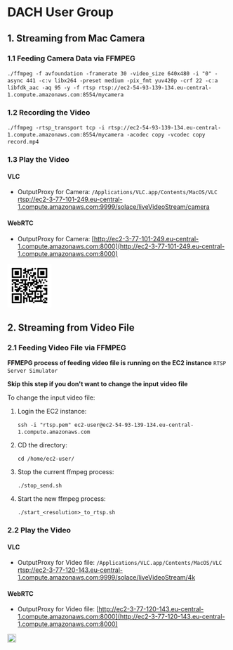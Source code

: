 # DACH User Group
## 1. Streaming from Mac Camera
### 1.1 Feeding Camera Data via FFMPEG
```
./ffmpeg -f avfoundation -framerate 30 -video_size 640x480 -i "0" -async 441 -c:v libx264 -preset medium -pix_fmt yuv420p -crf 22 -c:a libfdk_aac -aq 95 -y -f rtsp rtsp://ec2-54-93-139-134.eu-central-1.compute.amazonaws.com:8554/mycamera
```
### 1.2 Recording the Video
```
./ffmpeg -rtsp_transport tcp -i rtsp://ec2-54-93-139-134.eu-central-1.compute.amazonaws.com:8554/mycamera -acodec copy -vcodec copy record.mp4
```
### 1.3 Play the Video
#### VLC
* OutputProxy for Camera: `/Applications/VLC.app/Contents/MacOS/VLC` [rtsp://ec2-3-77-101-249.eu-central-1.compute.amazonaws.com:9999/solace/liveVideoStream/camera](rtsp://ec2-3-77-101-249.eu-central-1.compute.amazonaws.com:9999/solace/liveVideoStream/camera)

#### WebRTC
* OutputProxy for Camera: [http://ec2-3-77-101-249.eu-central-1.compute.amazonaws.com:8000](http://ec2-3-77-101-249.eu-central-1.compute.amazonaws.com:8000)

<img src="pic/aws-outputProxy-camera-eu.png" width="20%" height="20%">

## 2. Streaming from Video File
### 2.1 Feeding Video File via FFMPEG
**FFMEPG process of feeding video file is running on the EC2 instance** `RTSP Server Simulator`

**Skip this step if you don't want to change the input video file**

To change the input video file:
1. Login the EC2 instance:
    ```
   ssh -i "rtsp.pem" ec2-user@ec2-54-93-139-134.eu-central-1.compute.amazonaws.com
   ```
2. CD the directory:
   ```
   cd /home/ec2-user/
   ```
3. Stop the current ffmpeg process:
   ```
   ./stop_send.sh
   ```
4. Start the new ffmpeg process:
   ```
   ./start_<resolution>_to_rtsp.sh
   ```
   
### 2.2 Play the Video
#### VLC
* OutputProxy for Video file: `/Applications/VLC.app/Contents/MacOS/VLC` [rtsp://ec2-3-77-120-143.eu-central-1.compute.amazonaws.com:9999/solace/liveVideoStream/4k](rtsp://ec2-3-77-120-143.eu-central-1.compute.amazonaws.com:9999/solace/liveVideoStream/4k)
  
#### WebRTC
* OutputProxy for Video file: [http://ec2-3-77-120-143.eu-central-1.compute.amazonaws.com:8000](http://ec2-3-77-120-143.eu-central-1.compute.amazonaws.com:8000)

<img src="pic/aws-outputProxy-videofile-eu.png" width="20%" height="20%">

